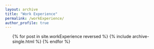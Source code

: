 ```yaml
---
layout: archive
title: "Work Experience"
permalink: /workExperience/
author_profile: true
---
```


<ul>{% for post in site.workExperience reversed %}
  {% include archive-single.html %}
{% endfor %}</ul>
